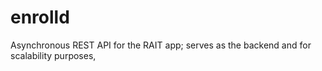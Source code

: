 # enrolld
Asynchronous REST API for the RAIT app; serves as the backend and for scalability purposes,
